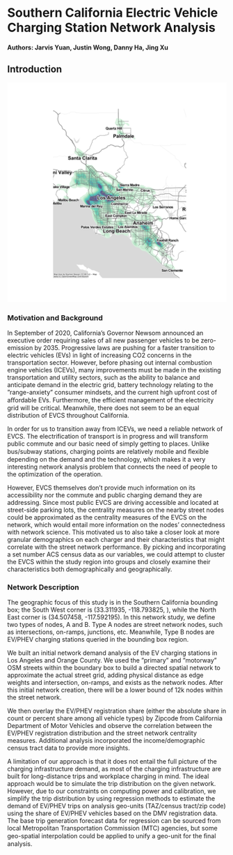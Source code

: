 # Southern California Electric Vehicle Charging Station Network Analysis
 
#### Authors: Jarvis Yuan, Justin Wong, Danny Ha, Jing Xu

## Introduction

![SoCal Charging Station Clustering](/plot/SoCalEVCS_kde_only_basemap.png)

### Motivation and Background

In September of 2020, California’s Governor Newsom announced an executive order requiring sales of all new passenger vehicles to be zero-emission by 2035. Progressive laws are pushing for a faster transition to electric vehicles (EVs) in light of increasing CO2 concerns in the transportation sector. However, before phasing out internal combustion engine vehicles (ICEVs), many improvements must be made in the existing transportation and utility sectors, such as the ability to balance and anticipate demand in the electric grid, battery technology relating to the ”range-anxiety” consumer mindsets, and the current high upfront cost of aﬀordable EVs. Furthermore, the efficient management of the electricity grid will be critical. Meanwhile, there does not seem to be an equal distribution of EVCS throughout California. 

In order for us to transition away from ICEVs, we need a reliable network of EVCS. The electrification of transport is in progress and will transform public commute and our basic need of simply getting to places. Unlike bus/subway stations, charging points are relatively mobile and ﬂexible depending on the demand and the technology, which makes it a very interesting network analysis problem that connects the need of people to the optimization of the operation.

However, EVCS themselves don’t provide much information on its accessibility nor the commute and public charging demand they are addressing. Since most public EVCS are driving accessible and located at street-side parking lots, the centrality measures on the nearby street nodes could be approximated as the centrality measures of the EVCS on the network, which would entail more information on the nodes’ connectedness with network science. This motivated us to also take a closer look at more granular demographics on each charger and their characteristics that might correlate with the street network performance. By picking and incorporating a set number ACS census data as our variables, we could attempt to cluster the EVCS within the study region into groups and closely examine their characteristics both demographically and geographically.


### Network Description 

The geographic focus of this study is in the Southern California bounding box; the South West corner is (33.311935, -118.793825, ), while the North East corner is (34.507458, -117.592195). In this network study, we define two types of nodes, A and B. Type A nodes are street network nodes, such as intersections, on-ramps, junctions, etc. Meanwhile, Type B nodes are EV/PHEV charging stations queried in the bounding box region. 

We built an initial network demand analysis of the EV charging stations in Los Angeles and Orange County. We used the ”primary” and ”motorway” OSM streets within the boundary box to build a directed spatial network to approximate the actual street grid, adding physical distance as edge weights and intersection, on-ramps, and exists as the network nodes. After this initial network creation, there will be a lower bound of 12k nodes within the street network. 

We then overlay the EV/PHEV registration share (either the absolute share in count or percent share among all vehicle types) by Zipcode from California Department of Motor Vehicles and observe the correlation between the EV/PHEV registration distribution and the street network centrality measures. Additional analysis incorporated the income/demographic census tract data to provide more insights.

A limitation of our approach is that it does not entail the full picture of the charging infrastructure demand, as most of the charging infrastructure are built for long-distance trips and workplace charging in mind. The ideal approach would be to simulate the trip distribution on the given network. However, due to our constraints on computing power and calibration, we simplify the trip distribution by using regression methods to estimate the demand of EV/PHEV trips on analysis geo-units (TAZ/census tract/zip code) using the share of EV/PHEV vehicles based on the DMV registration data. The base trip generation forecast data for regression can be sourced from local Metropolitan Transportation Commission (MTC) agencies, but some geo-spatial interpolation could be applied to unify a geo-unit for the ﬁnal analysis.


